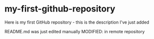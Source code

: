 # my-first-github-repository
Here is my first GitHub repository - this is the description I've just added

README.md was just edited manually
MODIFIED: in remote repository
